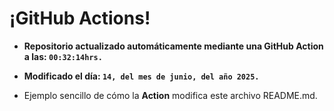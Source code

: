 # ¡GitHub Actions!
* **Repositorio actualizado automáticamente mediante una GitHub Action a las: `00:32:14hrs.`**
* **Modificado el día: `14, del mes de junio, del año 2025.`**

* Ejemplo sencillo de cómo la **Action** modifica este archivo README.md.
